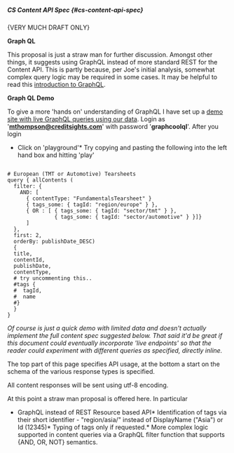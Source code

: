 ##### CS Content API Spec {#cs-content-api-spec}

{VERY MUCH DRAFT ONLY}

**Graph QL**

This proposal is just a straw man for further discussion. Amongst other things, it suggests using GraphQL instead of more standard REST for the Content API. This is partly because, per Joe&#039;s initial analysis, somewhat complex query logic may be required in some cases. It may be helpful to read this [introduction to GraphQL](https://facebook.github.io/react/blog/2015/05/01/graphql-introduction.html).

**Graph QL Demo**

To give a more &#039;hands on&#039; understanding of GraphQL I have set up a [demo site with live GraphQL queries using our data](https://console.graph.cool/Quick%20GraphQL/playground). Login as &#039;**mthompson@creditsights.com**&#039; with password &#039;**graphcoolql**&#039;. After you login

*   Click on &#039;playground&#039;*   Try copying and pasting the following into the left hand box and hitting &#039;play&#039;

```

# European (TMT or Automotive) Tearsheets 
query { allContents (
  filter: {
    AND: [
      { contentType: "FundamentalsTearsheet" }
      { tags_some: { tagId: "region/europe" } },
      { OR : [ { tags_some: { tagId: "sector/tmt" } },
               { tags_some: { tagId: "sector/automotive" } }]}
      ]
  },
  first: 2,
  orderBy: publishDate_DESC)
  {
  title,
  contentId,
  publishDate,
  contentType,
  # try uncommenting this..
  #tags {
  #  tagId,
  #  name
  #}
  }
}

```

_Of course is just a quick demo with limited data and doesn&#039;t actually implement the full content spec suggested below. That said it&#039;d be great if this document could eventually incorporate &#039;live endpoints&#039; so that the reader could experiment with different queries as specified, directly inline._

The top part of this page specifies API usage, at the bottom a start on the schema of the various response types is specified.

All content responses will be sent using utf-8 encoding.

At this point a straw man proposal is offered here. In particular

*   GraphQL instead of REST Resource based API*   Identification of tags via their short identifier - &quot;region/asia/&quot; instead of DisplayName (&quot;Asia&quot;) or Id (12345)*   Typing of tags only if requested.*   More complex logic supported in content queries via a GraphQL filter function that supports {AND, OR, NOT} semantics.
